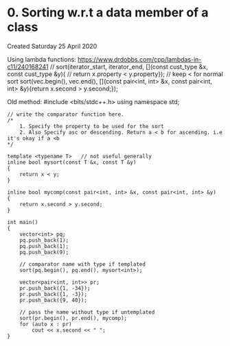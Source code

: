# 0. Sorting w.r.t a data member of a class
Created Saturday 25 April 2020

Using lambda functions: <https://www.drdobbs.com/cpp/lambdas-in-c11/240168241>
	// sort(iterator_start, iterator_end, [](const cust_type &x, const cust_type &y){ // return x.property < y.property});	// keep < for normal sort
	sort(vec.begin(), vec.end(), [](const pair<int, int> &x, const pair<int, int> &y){return x.second > y.second;});


Old method:
	#include <bits/stdc++.h>
	using namespace std;
	
	// write the comparator function here.
	/*
	    1. Specify the property to be used for the sort
	    2. Also Specify asc or descending. Return a < b for ascending. i.e it's okay if a <b
	*/
	
	template <typename T>	// not useful generally
	inline bool mysort(const T &x, const T &y)
	{
	    return x < y;
	}
	
	inline bool mycomp(const pair<int, int> &x, const pair<int, int> &y)
	{
	    return x.second > y.second;
	}
	
	int main()
	{
	    vector<int> pq;
	    pq.push_back(1);
	    pq.push_back(1);
	    pq.push_back(9);
	
	    // comparator name with type if templated
	    sort(pq.begin(), pq.end(), mysort<int>);
	
	    vector<pair<int, int>> pr;
	    pr.push_back({1, -34});
	    pr.push_back({1, -3});
	    pr.push_back({9, 40});
	
	    // pass the name without type if untemplated
	    sort(pr.begin(), pr.end(), mycomp);
	    for (auto x : pr)
	        cout << x.second << " ";
	}


